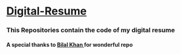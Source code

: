 # [Digital-Resume](https://github.com/Vinodvarma1999/Digital-Resume.git)

 <h3> This Repositories contain the code of my digital resume </h3>
 
<h4> A special thanks to <b> <a href=https://github.com/ibilalkayy/digital-resume.git>Bilal Khan </a> for wonderful repo </b> </h4>
